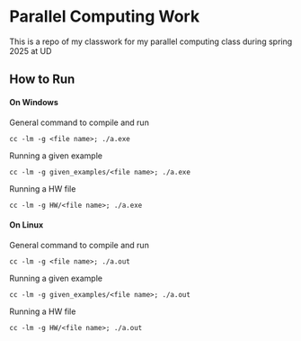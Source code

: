 # Parallel Computing Work
This is a repo of my classwork for my parallel computing class during spring 2025 at UD

## How to Run

#### On Windows

General command to compile and run
```console
cc -lm -g <file name>; ./a.exe
```
Running a given example
```console
cc -lm -g given_examples/<file name>; ./a.exe
```
Running a HW file
```console
cc -lm -g HW/<file name>; ./a.exe
```

#### On Linux
General command to compile and run
```console
cc -lm -g <file name>; ./a.out
```
Running a given example
```console
cc -lm -g given_examples/<file name>; ./a.out
```
Running a HW file
```console
cc -lm -g HW/<file name>; ./a.out
```
